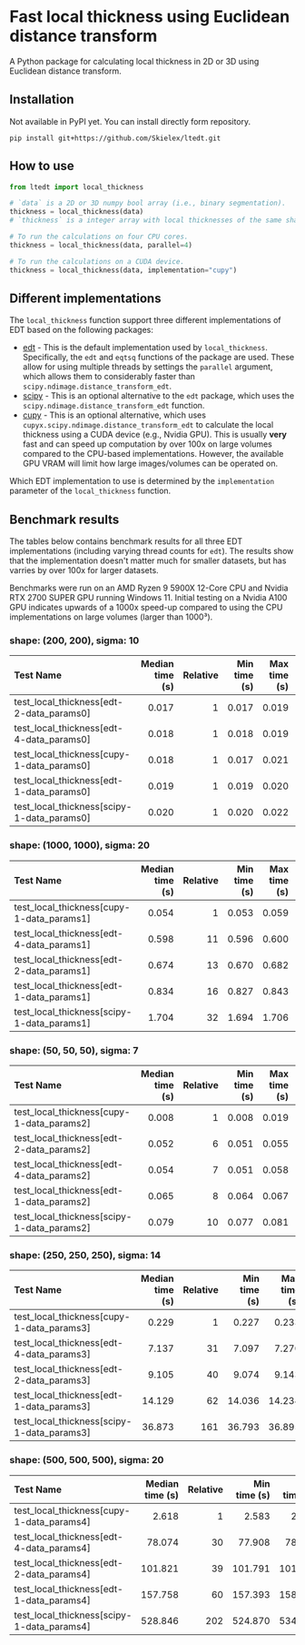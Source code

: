 # Fast local thickness using Euclidean distance transform
A Python package for calculating local thickness in 2D or 3D using Euclidean distance transform.

## Installation
Not available in PyPI yet. You can install directly form repository.
```
pip install git+https://github.com/Skielex/ltedt.git
```

## How to use
``` python
from ltedt import local_thickness

# `data` is a 2D or 3D numpy bool array (i.e., binary segmentation).
thickness = local_thickness(data)
# `thickness` is a integer array with local thicknesses of the same shape of the input.

# To run the calculations on four CPU cores.
thickness = local_thickness(data, parallel=4)

# To run the calculations on a CUDA device.
thickness = local_thickness(data, implementation="cupy")
```

## Different implementations
The `local_thickness` function support three different implementations of EDT based on the following packages:
- [edt](https://github.com/seung-lab/euclidean-distance-transform-3d/) - This is the default implementation used by `local_thickness`. Specifically, the `edt` and `eqtsq` functions of the package are used. These allow for using multiple threads by settings the `parallel` argument, which allows them to considerably faster than `scipy.ndimage.distance_transform_edt`.
- [scipy](https://docs.scipy.org/doc/scipy/reference/generated/scipy.ndimage.distance_transform_edt.html) - This is an optional alternative to the `edt` package, which uses the `scipy.ndimage.distance_transform_edt` function.
- [cupy](https://docs.cupy.dev/en/latest/reference/generated/cupyx.scipy.ndimage.distance_transform_edt.html) - This is an optional alternative, which uses `cupyx.scipy.ndimage.distance_transform_edt` to calculate the local thickness using a CUDA device (e.g., Nvidia GPU). This is usually **very** fast and can speed up computation by over 100x on large volumes compared to the CPU-based implementations. However, the available GPU VRAM will limit how large images/volumes can be operated on.

Which EDT implementation to use is determined by the `implementation` parameter of the `local_thickness` function.

## Benchmark results
The tables below contains benchmark results for all three EDT implementations (including varying thread counts for `edt`). The results show that the implementation doesn't matter much for smaller datasets, but has varries by over 100x for larger datasets.

Benchmarks were run on an AMD Ryzen 9 5900X 12-Core CPU and Nvidia RTX 2700 SUPER GPU running Windows 11. Initial testing on a Nvidia A100 GPU indicates upwards of a 1000x speed-up compared to using the CPU implementations on large volumes (larger than 1000³).

### shape: (200, 200), sigma: 10
| Test Name                                  |   Median time (s) |   Relative |   Min time (s) |   Max time (s) |   Mean time (s) |
|:-------------------------------------------|------------------:|-----------:|---------------:|---------------:|----------------:|
| test_local_thickness[edt-2-data_params0]   |             0.017 |          1 |          0.017 |          0.019 |           0.017 |
| test_local_thickness[edt-4-data_params0]   |             0.018 |          1 |          0.018 |          0.019 |           0.018 |
| test_local_thickness[cupy-1-data_params0]  |             0.018 |          1 |          0.017 |          0.021 |           0.019 |
| test_local_thickness[edt-1-data_params0]   |             0.019 |          1 |          0.019 |          0.020 |           0.019 |
| test_local_thickness[scipy-1-data_params0] |             0.020 |          1 |          0.020 |          0.022 |           0.021 |
### shape: (1000, 1000), sigma: 20
| Test Name                                  |   Median time (s) |   Relative |   Min time (s) |   Max time (s) |   Mean time (s) |
|:-------------------------------------------|------------------:|-----------:|---------------:|---------------:|----------------:|
| test_local_thickness[cupy-1-data_params1]  |             0.054 |          1 |          0.053 |          0.059 |           0.055 |
| test_local_thickness[edt-4-data_params1]   |             0.598 |         11 |          0.596 |          0.600 |           0.598 |
| test_local_thickness[edt-2-data_params1]   |             0.674 |         13 |          0.670 |          0.682 |           0.675 |
| test_local_thickness[edt-1-data_params1]   |             0.834 |         16 |          0.827 |          0.843 |           0.833 |
| test_local_thickness[scipy-1-data_params1] |             1.704 |         32 |          1.694 |          1.706 |           1.702 |
### shape: (50, 50, 50), sigma: 7
| Test Name                                  |   Median time (s) |   Relative |   Min time (s) |   Max time (s) |   Mean time (s) |
|:-------------------------------------------|------------------:|-----------:|---------------:|---------------:|----------------:|
| test_local_thickness[cupy-1-data_params2]  |             0.008 |          1 |          0.008 |          0.019 |           0.010 |
| test_local_thickness[edt-2-data_params2]   |             0.052 |          6 |          0.051 |          0.055 |           0.053 |
| test_local_thickness[edt-4-data_params2]   |             0.054 |          7 |          0.051 |          0.058 |           0.054 |
| test_local_thickness[edt-1-data_params2]   |             0.065 |          8 |          0.064 |          0.067 |           0.065 |
| test_local_thickness[scipy-1-data_params2] |             0.079 |         10 |          0.077 |          0.081 |           0.079 |
### shape: (250, 250, 250), sigma: 14
| Test Name                                  |   Median time (s) |   Relative |   Min time (s) |   Max time (s) |   Mean time (s) |
|:-------------------------------------------|------------------:|-----------:|---------------:|---------------:|----------------:|
| test_local_thickness[cupy-1-data_params3]  |             0.229 |          1 |          0.227 |          0.233 |           0.229 |
| test_local_thickness[edt-4-data_params3]   |             7.137 |         31 |          7.097 |          7.270 |           7.159 |
| test_local_thickness[edt-2-data_params3]   |             9.105 |         40 |          9.074 |          9.143 |           9.106 |
| test_local_thickness[edt-1-data_params3]   |            14.129 |         62 |         14.036 |         14.234 |          14.122 |
| test_local_thickness[scipy-1-data_params3] |            36.873 |        161 |         36.793 |         36.895 |          36.861 |
### shape: (500, 500, 500), sigma: 20
| Test Name                                  |   Median time (s) |   Relative |   Min time (s) |   Max time (s) |   Mean time (s) |
|:-------------------------------------------|------------------:|-----------:|---------------:|---------------:|----------------:|
| test_local_thickness[cupy-1-data_params4]  |             2.618 |          1 |          2.583 |          2.661 |           2.620 |
| test_local_thickness[edt-4-data_params4]   |            78.074 |         30 |         77.908 |         78.275 |          78.065 |
| test_local_thickness[edt-2-data_params4]   |           101.821 |         39 |        101.791 |        101.949 |         101.862 |
| test_local_thickness[edt-1-data_params4]   |           157.758 |         60 |        157.393 |        158.106 |         157.719 |
| test_local_thickness[scipy-1-data_params4] |           528.846 |        202 |        524.870 |        534.517 |         528.780 |